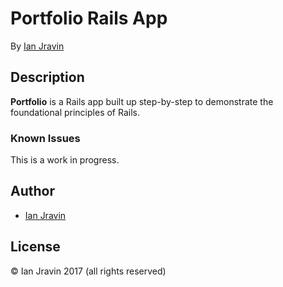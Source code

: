 # Portfolio Rails App
<!-- If you'd like to use a logo instead uncomment this code and remove the text above this line

  ![Logo](URL to logo img file goes here)

-->



By [Ian Jravin](http://github.com/ianjravin)

## Description
**Portfolio** is a Rails app built up step-by-step to demonstrate the foundational principles of Rails.

### Known Issues

This is a work in progress.



## Author

* [Ian Jravin](https://github.com/ianjravin)


## License

© Ian Jravin 2017 (all rights reserved)
